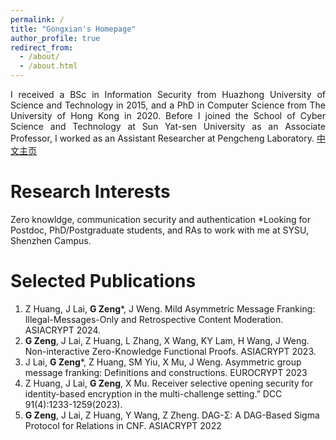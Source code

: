 ```yaml
---
permalink: /
title: "Gongxian's Homepage"
author_profile: true
redirect_from: 
  - /about/
  - /about.html
---
```


<div style="text-align: justify;">
I received a BSc in Information Security from Huazhong University of Science and Technology in 2015, and a PhD in Computer Science from The University of Hong Kong in 2020. Before I joined the School of Cyber Science and Technology at Sun Yat-sen University as an Associate Professor, I worked as an Assistant Researcher at Pengcheng Laboratory.  
<a href="https://scst.sysu.edu.cn/members/members01/1418999.htm">中文主页</a>
</div>


# Research Interests

Zero knowldge, communication security and authentication
*Looking for Postdoc, PhD/Postgraduate students, and RAs to work with me at SYSU, Shenzhen Campus.

# Selected Publications

1.	Z Huang, J Lai, __G Zeng__*, J Weng. Mild Asymmetric Message Franking: Illegal-Messages-Only and Retrospective Content Moderation. ASIACRYPT 2024.
2.	__G Zeng__, J Lai, Z Huang, L Zhang, X Wang, KY Lam, H Wang, J Weng. Non-interactive Zero-Knowledge Functional Proofs. ASIACRYPT 2023.
3.	J Lai, __G Zeng__*, Z Huang, SM Yiu, X Mu, J Weng. Asymmetric group message franking: Definitions and constructions. EUROCRYPT 2023
4.	Z Huang, J Lai, __G Zeng__, X Mu. Receiver selective opening security for identity-based encryption in the multi-challenge setting.” DCC 91(4):1233-1259(2023).
5.	__G Zeng__, J Lai, Z Huang, Y Wang, Z Zheng. DAG-Σ: A DAG-Based Sigma Protocol for Relations in CNF. ASIACRYPT 2022
